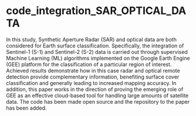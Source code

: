 # code_integration_SAR_OPTICAL_DATA

In this study, Synthetic Aperture Radar (SAR) and optical data are both considered for Earth surface classification. Specifically, the integration of Sentinel-1 (S-1) and Sentinel-2 (S-2) data is carried out through supervised Machine Learning
(ML) algorithms implemented on the Google Earth Engine (GEE) platform for the classification of a particular region of interest.
Achieved results demonstrate how in this case radar and optical remote detection provide complementary information, benefiting surface cover classification and generally leading to increased mapping accuracy. In addition, this paper works in the direction
of proving the emerging role of GEE as an effective cloud-based tool for handling large amounts of satellite data. The code has been made open source and the repository to the paper has been added.
